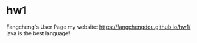 # hw1
Fangcheng's User Page
my website: https://fangchengdou.github.io/hw1/  
java is the best language!
